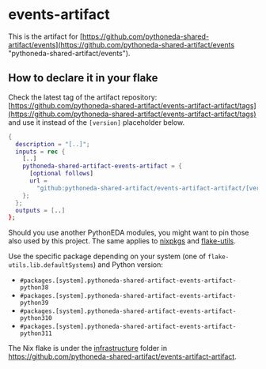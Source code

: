 # events-artifact

This is the artifact for [https://github.com/pythoneda-shared-artifact/events](https://github.com/pythoneda-shared-artifact/events "pythoneda-shared-artifact/events").

## How to declare it in your flake

Check the latest tag of the artifact repository: [https://github.com/pythoneda-shared-artifact/events-artifact-artifact/tags](https://github.com/pythoneda-shared-artifact/events-artifact-artifact/tags) and use it instead of the `[version]` placeholder below.

```nix
{
  description = "[..]";
  inputs = rec {
    [..]
    pythoneda-shared-artifact-events-artifact = {
      [optional follows]
      url =
        "github:pythoneda-shared-artifact/events-artifact-artifact/[version]?dir=events-artifact";
    };
  };
  outputs = [..]
};
```

Should you use another PythonEDA modules, you might want to pin those also used by this project. The same applies to [nixpkgs](https://github.com/nixos/nixpkgs "nixpkgs") and [flake-utils](https://github.com/numtide/flake-utils "flake-utils").

Use the specific package depending on your system (one of `flake-utils.lib.defaultSystems`) and Python version:

- `#packages.[system].pythoneda-shared-artifact-events-artifact-python38` 
- `#packages.[system].pythoneda-shared-artifact-events-artifact-python39` 
- `#packages.[system].pythoneda-shared-artifact-events-artifact-python310` 
- `#packages.[system].pythoneda-shared-artifact-events-artifact-python311` 

The Nix flake is under the 
[infrastructure](https://github.com/pythoneda-shared-artifact/events-artifact-artifact/tree/main/events-artifact "events-artifact") folder in <https://github.com/pythoneda-shared-artifact/events-artifact-artifact>.
